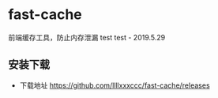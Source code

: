 # fast-cache
前端缓存工具，防止内存泄漏
test test - 2019.5.29


## 安装下载
- 下载地址 https://github.com/llllxxxccc/fast-cache/releases